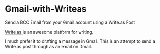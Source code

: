 # Gmail-with-Writeas
Send a BCC Email from your Gmail account using a Write.as Post

<a href="https://Write.as/about"> Write.as </a> is an awesome platform for writing. 

I much prefer it to drafting a message in Gmail. This is an attempt to send a Write.as post through as an email on Gmail.
